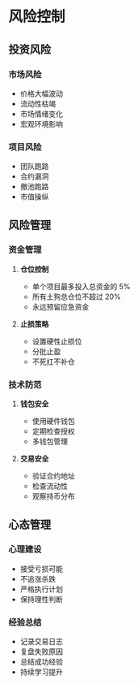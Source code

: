 # 风险控制

## 投资风险

### 市场风险
- 价格大幅波动
- 流动性枯竭
- 市场情绪变化
- 宏观环境影响

### 项目风险
- 团队跑路
- 合约漏洞
- 撤池跑路
- 市值操纵

## 风险管理

### 资金管理
1. **仓位控制**
   - 单个项目最多投入总资金的 5%
   - 所有土狗总仓位不超过 20%
   - 永远预留应急资金

2. **止损策略**
   - 设置硬性止损位
   - 分批止盈
   - 不死扛不补仓

### 技术防范
1. **钱包安全**
   - 使用硬件钱包
   - 定期检查授权
   - 多钱包管理

2. **交易安全**
   - 验证合约地址
   - 检查流动性
   - 观察持币分布

## 心态管理

### 心理建设
- 接受亏损可能
- 不追涨杀跌
- 严格执行计划
- 保持理性判断

### 经验总结
- 记录交易日志
- 复盘失败原因
- 总结成功经验
- 持续学习提升 